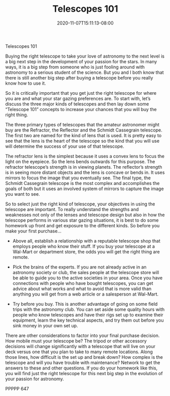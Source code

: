﻿---
title: "Telescopes 101"
date: 2020-11-07T15:11:13-08:00
description: "TXT Tips for Web Success"
featured_image: "/images/TXT.jpg"
tags: ["TXT"]
---

Telescopes 101

Buying the right telescope to take your love of astronomy to the next level is a big next step in the development of your passion for the stars.  In many ways, it is a big step from someone who is just fooling around with astronomy to a serious student of the science.  But you and I both know that there is still another big step after buying a telescope before you really know how to use it.

So it is critically important that you get just the right telescope for where you are and what your star gazing preferences are.  To start with, let’s discuss the three major kinds of telescopes and then lay down some “Telescope 101” concepts to increase your chances that you will buy the right thing.

The three primary types of telescopes that the amateur astronomer might buy are the Refractor, the Reflector and the Schmidt Cassegrain telescope.  The first two are named for the kind of lens that is used.  It is pretty easy to see that the lens is the heart of the telescope so the kind that you will use will determine the success of your use of that telescope.

The refractor lens is the simplest because it uses a convex lens to focus the light on the eyepiece.  So the lens bends outwards for this purpose.  The refractor telescope’s strength is in viewing planets.  The reflector’s strength is in seeing more distant objects and the lens is concave or bends in.  It uses mirrors to focus the image that you eventually see.  The final type, the Schmidt Cassegrain telescope is the most complex and accomplishes the goals of both but it uses an involved system of mirrors to capture the image you want to see.

So to select just the right kind of telescope, your objectives in using the telescope are important.  To really understand the strengths and weaknesses not only of the lenses and telescope design but also in how the telescope performs in various star gazing situations, it is best to do some homework up front and get exposure to the different kinds.  So before you make your first purchase…

*	Above all, establish a relationship with a reputable telescope shop that employs people who know their stuff.  If you buy your telescope at a Wal-Mart or department store, the odds you will get the right thing are remote.

*	Pick the brains of the experts.  If you are not already active in an astronomy society or club, the sales people at the telescope store will be able to guide you to the active societies in your area.  Once you have connections with people who have bought telescopes, you can get advice about what works and what to avoid that is more valid than anything you will get from a web article or a salesperson at Wal-Mart.

*	Try before you buy.  This is another advantage of going on some field trips with the astronomy club.  You can set aside some quality hours with people who know telescopes and have their rigs set up to examine their equipment, learn the key technical aspects, and try them out before you sink money in your own set up.

There are other considerations to factor into your final purchase decision.  How mobile must your telescope be?  The tripod or other accessory decisions will change significantly with a telescope that will live on your deck versus one that you plan to take to many remote locations.  Along those lines, how difficult is the set up and break down?  How complex is the telescope and will you have trouble with maintenance?  Network to get the answers to these and other questions.  If you do your homework like this, you will find just the right telescope for this next big step in the evolution of your passion for astronomy.

PPPPP 647


